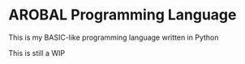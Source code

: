 # AROBAL Programming Language

This is my BASIC-like programming language written in Python

This is still a WIP
